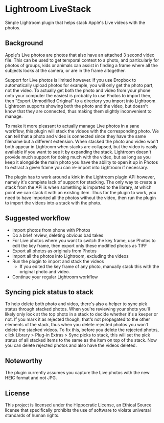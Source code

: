 # Lightroom LiveStack

Simple Lightroom plugin that helps stack Apple's Live videos with the photos.


## Background

Apple's Live photos are photos that also have an attached 3 second video file. This can be used to get temporal context to a photo, and particularly for photos of groups, kids or animals can assist in finding a frame where all the subjects looks at the camera, or are in the frame altogether.

Support for Live photos is limited however. If you use Dropbox to automatically upload photos for example, you will only get the photo part, not the video. To actually get both the photo and video from your phone onto your computer the easiest is probably to use Photos to import then, then "Export Unmodified Original" to a directory you import into Lightroom. Lightroom supports showing both the photo and the video, but doesn't know that they are connected, thus making them slightly inconvenient to manage.

To make it more pleasant to actually manage Live photos in a sane workflow, this plugin will stack the videos with the corresponding photo. We can tell that a photo and video is connected since they have the same filename but a different extension. When stacked the photo and video won't both appear in Lightroom when stacks are collapsed, but the video is easily available if you want to see it by expanding the stack. Lightroom doesn't provide much support for doing much with the video, but as long as you keep it alongside the main photo you have the ability to open it up in Photos to extract a given frame you can re-import into Lightroom if necessary.

The plugin has to work around a kink in the Lightroom plugin API however, namely it's complete lack of support for stacking. The only way to create a stack from the API is when something is imported to the library, at which point we can stack it with an existing item. Thus for the plugin to work, you need to have imported all the photos without the video, then run the plugin to import the videos into a stack with the photo.


## Suggested workflow

- Import photos from phone with Photos
- Do a brief review, deleting obvious bad takes
- For Live photos where you want to switch the key frame, use Photos to edit the key frame, then export only these modified photos as TIFF
- Export all photos as originals from Photos
- Import all the photos into Lightroom, excluding the videos
- Run the plugin to import and stack the videos
    - If you edited the key frame of any photo, manually stack this with the original photo and video.
- Continue your regular Lightroom workflow


## Syncing pick status to stack

To help delete both photo and video, there's also a helper to sync pick status through stacked photos. When you're reviewing your shots you'll likely only look at the top photo in a stack to decide whether it's a keeper or not. If you mark it as rejected though, that's not propagated to the other elements of the stack, thus when you delete rejected photos you won't delete the stacked videos. To fix this, before you delete the rejected photos, click Library > Plug-in Extras > Sync picks to stack, this will set the pick status of all stacked items to the same as the item on top of the stack. Now you can delete rejected photos and also have the videos deleted.


## Noteworthy

The plugin currently assumes you capture the Live photos with the new HEIC format and not JPG.


## License

This project is licensed under the Hippocratic License, an Ethical Source license that
specifically prohibits the use of software to violate universal standards of human rights.
